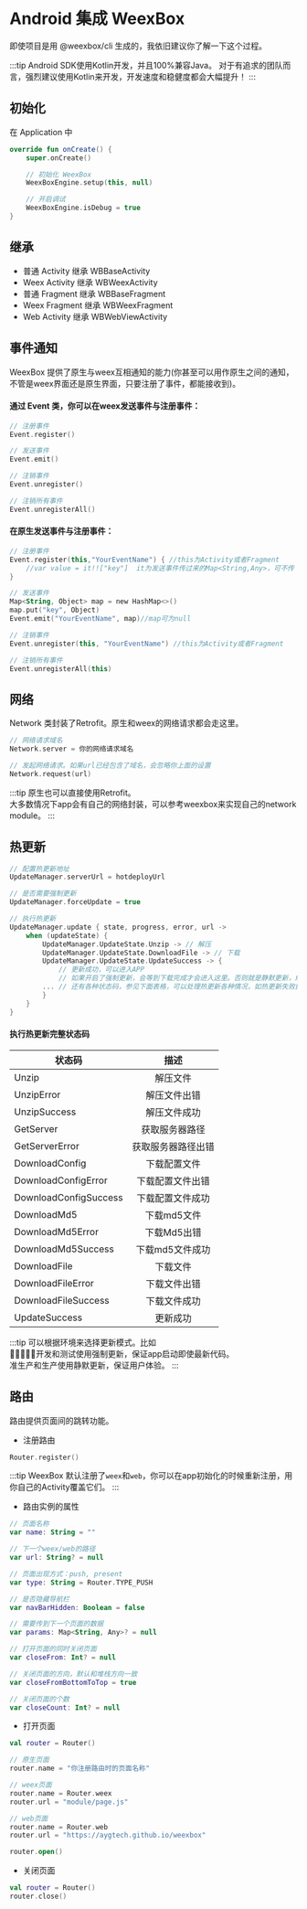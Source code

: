 # Android 集成 WeexBox

即使项目是用 @weexbox/cli 生成的，我依旧建议你了解一下这个过程。

:::tip
Android SDK使用Kotlin开发，并且100%兼容Java。
对于有追求的团队而言，强烈建议使用Kotlin来开发，开发速度和稳健度都会大幅提升！
:::

## 初始化

在 Application 中

```kotlin
override fun onCreate() {
    super.onCreate()

    // 初始化 WeexBox
    WeexBoxEngine.setup(this, null)

    // 开启调试
    WeexBoxEngine.isDebug = true
}
```

## 继承

- 普通 Activity 继承 WBBaseActivity
- Weex Activity 继承 WBWeexActivity
- 普通 Fragment 继承 WBBaseFragment
- Weex Fragment 继承 WBWeexFragment
- Web Activity 继承 WBWebViewActivity

## 事件通知

WeexBox 提供了原生与weex互相通知的能力(你甚至可以用作原生之间的通知，不管是weex界面还是原生界面，只要注册了事件，都能接收到)。

#### 通过 Event 类，你可以在weex发送事件与注册事件：

```kotlin
// 注册事件
Event.register()

// 发送事件
Event.emit()

// 注销事件
Event.unregister()

// 注销所有事件
Event.unregisterAll()
```

#### 在原生发送事件与注册事件：
```kotlin
// 注册事件
Event.register(this,"YourEventName") { //this为Activity或者Fragment
    //var value = it!!["key"]  it为发送事件传过来的Map<String,Any>，可不传
}

// 发送事件
Map<String, Object> map = new HashMap<>()
map.put("key", Object)
Event.emit("YourEventName", map)//map可为null

// 注销事件
Event.unregister(this, "YourEventName") //this为Activity或者Fragment

// 注销所有事件
Event.unregisterAll(this)
```
## 网络

Network 类封装了Retrofit。原生和weex的网络请求都会走这里。

```kotlin
// 网络请求域名
Network.server = 你的网络请求域名

// 发起网络请求。如果url已经包含了域名，会忽略你上面的设置
Network.request(url)
```

:::tip
原生也可以直接使用Retrofit。  
大多数情况下app会有自己的网络封装，可以参考weexbox来实现自己的network module。
:::

## 热更新

```kotlin
// 配置热更新地址
UpdateManager.serverUrl = hotdeployUrl

// 是否需要强制更新
UpdateManager.forceUpdate = true

// 执行热更新
UpdateManager.update { state, progress, error, url ->
    when (updateState) {
        UpdateManager.UpdateState.Unzip -> // 解压
        UpdateManager.UpdateState.DownloadFile -> // 下载
        UpdateManager.UpdateState.UpdateSuccess -> {
            // 更新成功，可以进入APP
            // 如果开启了强制更新，会等到下载完成才会进入这里。否则就是静默更新，解压成功就会进入
        ... // 还有各种状态码，参见下面表格，可以处理热更新各种情况，如热更新失败提示用户重启
        }
    }
}
```
#### 执行热更新完整状态码

状态码|描述|
--|:--:|
Unzip|解压文件|
UnzipError|解压文件出错|
UnzipSuccess|解压文件成功|
GetServer|获取服务器路径|
GetServerError|获取服务器路径出错|
DownloadConfig|下载配置文件|
DownloadConfigError|下载配置文件出错|
DownloadConfigSuccess|下载配置文件成功|
DownloadMd5|下载md5文件|
DownloadMd5Error|下载Md5出错|
DownloadMd5Success|下载md5文件成功|
DownloadFile|下载文件|
DownloadFileError|下载文件出错|
DownloadFileSuccess|下载文件成功|
UpdateSuccess|更新成功|
:::tip
可以根据环境来选择更新模式。比如  
开发和测试使用强制更新，保证app启动即使最新代码。  
准生产和生产使用静默更新，保证用户体验。
:::

## 路由

路由提供页面间的跳转功能。

- 注册路由

```kotlin
Router.register()
```

:::tip
WeexBox 默认注册了`weex`和`web`，你可以在app初始化的时候重新注册，用你自己的Activity覆盖它们。
:::

- 路由实例的属性

```kotlin
// 页面名称
var name: String = ""

// 下一个weex/web的路径
var url: String? = null

// 页面出现方式：push, present
var type: String = Router.TYPE_PUSH

// 是否隐藏导航栏
var navBarHidden: Boolean = false

// 需要传到下一个页面的数据
var params: Map<String, Any>? = null

// 打开页面的同时关闭页面
var closeFrom: Int? = null

// 关闭页面的方向，默认和堆栈方向一致
var closeFromBottomToTop = true

// 关闭页面的个数
var closeCount: Int? = null
```

- 打开页面

```kotlin
val router = Router()

// 原生页面
router.name = "你注册路由时的页面名称"

// weex页面
router.name = Router.weex
router.url = "module/page.js"

// web页面
router.name = Router.web
router.url = "https://aygtech.github.io/weexbox"

router.open()
```

- 关闭页面

```kotlin
val router = Router()
router.close()
```